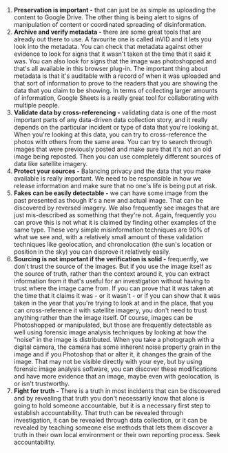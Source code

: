 1. **Preservation is important -** that can just be as simple as uploading the content to Google Drive. The other thing is being alert to signs of manipulation of content or coordinated spreading of disinformation.
2. **Archive and verify metadata -** there are some great tools that are already out there to use. A favourite one is called inVID and it lets you look into the metadata. You can check that metadata against other evidence to look for signs that it wasn't taken at the time that it said it was. You can also look for signs that the image was photoshopped and that's all available in this browser plug-in. The important thing about metadata is that it's auditable with a record of when it was uploaded and that sort of information to prove to the readers that you are showing the data that you claim to be showing. In terms of collecting larger amounts of information, Google Sheets is a really great tool for collaborating with multiple people.
3. **Validate data by cross-referencing -** validating data is one of the most important parts of any data-driven data collection story, and it really depends on the particular incident or type of data that you're looking at. When you're looking at this data, you can try to cross-reference the photos with others from the same area. You can try to search through images that were previously posted and make sure that it's not an old image being reposted. Then you can use completely different sources of data like satellite imagery.
4. **Protect your sources -** Balancing privacy and the data that you make available is really important. We need to be responsible in how we release information and make sure that no one's life is being put at risk.
5. **Fakes can be easily detectable -** we can have some image from the past presented as though it's a new and actual image. That can be discovered by reversed imagery. We also frequently see images that are just mis-described as something that they're not. Again, frequently you can prove this is not what it is claimed by finding other examples of the same type. These very simple misinformation techniques are 90% of what we see and, with a relatively small amount of these validation techniques like geolocation, and chronolocation (the sun's location or position in the sky) you can disprove it relatively easily. 
6. **Sourcing is not important if the verification is solid -** frequently, we don't trust the source of the images. But if you use the image itself as the source of truth, rather than the context around it, you can extract information from it that's useful for an investigation without having to trust where the image came from. If you can prove that it was taken at the time that it claims it was - or it wasn't - or if you can show that it was taken in the year that you're trying to look at and in the place, that you can cross-reference it with satellite imagery, you don't need to trust anything rather than the image itself. Of course, images can be Photoshopped or manipulated, but those are frequently detectable as well using forensic image analysis techniques by looking at how the "noise" in the image is distributed. When you take a photograph with a digital camera, the camera has some inherent noise property grain in the image and if you Photoshop that or alter it, it changes the grain of the image. That may not be visible directly with your eye, but by using forensic image analysis software, you can discover these modifications and have more evidence that an image, maybe even with geolocation, is or isn't trustworthy.
7. **Fight for truth -** There is a truth in most incidents that can be discovered and by revealing that truth you don't necessarily know that alone is going to hold someone accountable, but it is a necessary first step to establish accountability. That truth can be revealed through investigation, it can be revealed through data collection, or it can be revealed by teaching someone else methods that lets them discover a truth in their own local environment or their own reporting process. Seek accountability.